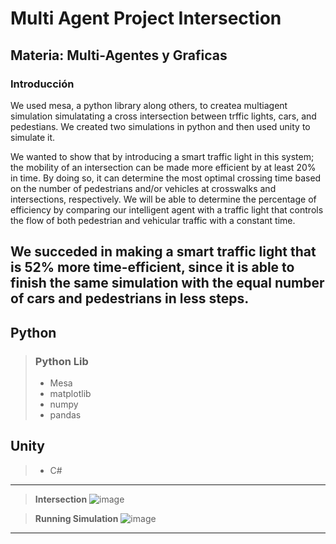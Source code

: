# **Multi Agent  Project Intersection**

## **Materia:** Multi-Agentes y Graficas

### Introducción

We used mesa, a python library along others, to createa multiagent simulation simulatating a cross intersection between trffic lights, cars, and pedestians. We created two simulations in python and then used unity to simulate it.

We wanted to show that by introducing a smart traffic light in this system; the mobility of an intersection can be made more efficient by at least 20% in time. By doing so, it can determine the most optimal crossing time based on the number of pedestrians and/or vehicles at crosswalks and intersections, respectively. We will be able to determine the percentage of efficiency by comparing our intelligent agent with a traffic light that controls the flow of both pedestrian and vehicular traffic with a constant time.

We succeded in making a smart traffic light that is 52% more time-efficient, since it is able to finish the same simulation with the equal number of cars and pedestrians in less steps.
--- 


## **Python**
> ### Python Lib
> - Mesa
> - matplotlib
> - numpy
> - pandas

## **Unity**
> - C#


---


> **Intersection**
> ![image](https://res.cloudinary.com/dxzqahpnn/image/upload/v1663679993/traffic_kjt4xi.png)

> **Running Simulation**
> ![image](https://res.cloudinary.com/dxzqahpnn/image/upload/v1663680531/RunningSim_gpyl3f.png)


---

